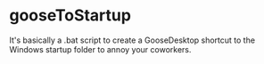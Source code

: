 # gooseToStartup
It's basically a .bat script to create a GooseDesktop shortcut to the Windows startup folder to annoy your coworkers.
